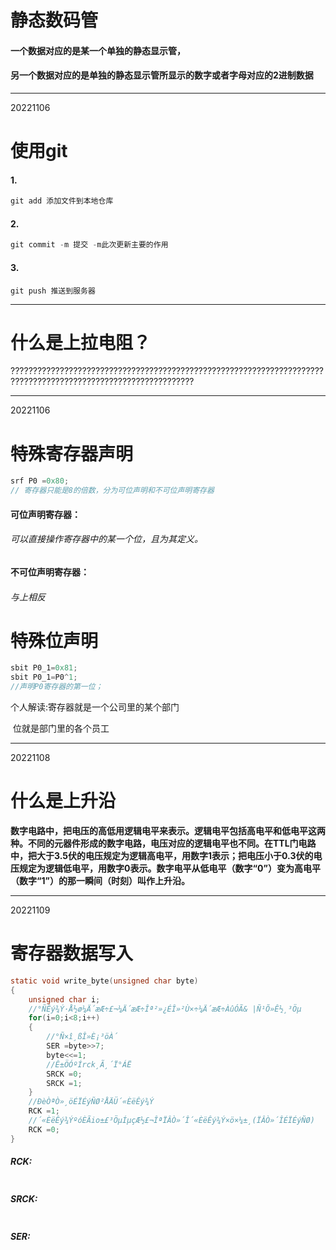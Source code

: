 # 静态数码管

#### 一个数据对应的是某一个单独的静态显示管，

#### 另一个数据对应的是单独的静态显示管所显示的数字或者字母对应的2进制数据



___

20221106

# 使用git

#### 1. 

~~~c
git add 添加文件到本地仓库
~~~

#### 2.

~~~c
git commit -m 提交 -m此次更新主要的作用
~~~

#### 3.

~~~
git push 推送到服务器
~~~

___

# 什么是上拉电阻？



???????????????????????????????????????????????????????????????????????????????????????????????????????????????

___

20221106

# 特殊寄存器声明



~~~c
srf P0 =0x80;
// 寄存器只能是8的倍数，分为可位声明和不可位声明寄存器
~~~

#### 可位声明寄存器：

###### 可以直接操作寄存器中的某一个位，且为其定义。

#### 不可位声明寄存器：

###### 与上相反

# 特殊位声明

~~~c
sbit P0_1=0x81; 
sbit P0_1=P0^1;
//声明P0寄存器的第一位；
~~~

个人解读:寄存器就是一个公司里的某个部门

​				 位就是部门里的各个员工

___

20221108

# 什么是上升沿

**数字电路中，把电压的高低用逻辑电平来表示。逻辑电平包括高电平和低电平这两种。不同的元器件形成的数字电路，电压对应的逻辑电平也不同。在TTL门电路中，把大于3.5伏的电压规定为逻辑高电平，用数字1表示；把电压小于0.3伏的电压规定为逻辑低电平，用数字0表示。数字电平从低电平（数字“0”）变为高电平（数字“1”）的那一瞬间（时刻）叫作上升沿。**

___

20221109

# 寄存器数据写入

~~~c
static void write_byte(unsigned char byte)
{
	unsigned char i;
	//°ÑÊý¾Ý·Å½ø¼Ä´æÆ÷£¬¼Ä´æÆ÷Îª²»¿ÉÎ»²Ù×÷¼Ä´æÆ÷ÀûÓÃ& |Ñ¹Õ»Ê½¸³Öµ
	for(i=0;i<8;i++)
	{
		//°Ñ×î¸ßÎ»È¡³öÀ´
		SER =byte>>7;
		byte<<=1;
		//Ê±ÖÓºÍrck¸Ã¸´Ï°ÁË
		SRCK =0;
		SRCK =1;
	}
	//ÐèÒªÒ»¸öÉÏÉýÑØ²ÅÄÜ´«ÈëÊý¾Ý
	RCK =1;
	//´«ÈëÊý¾ÝºóÈÃio±£³ÖµÍµçÆ½£¬ÎªÏÂÒ»´Î´«ÈëÊý¾Ý×ö×¼±¸(ÏÂÒ»´ÎÉÏÉýÑØ)
	RCK =0;
}
~~~

##### RCK:

~~~C
~~~



##### SRCK:

~~~C
~~~



##### SER:

~~~C

~~~

